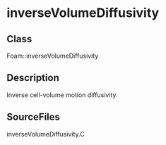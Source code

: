 # inverseVolumeDiffusivity 
## Class
Foam::inverseVolumeDiffusivity

## Description
Inverse cell-volume motion diffusivity.

## SourceFiles
inverseVolumeDiffusivity.C

